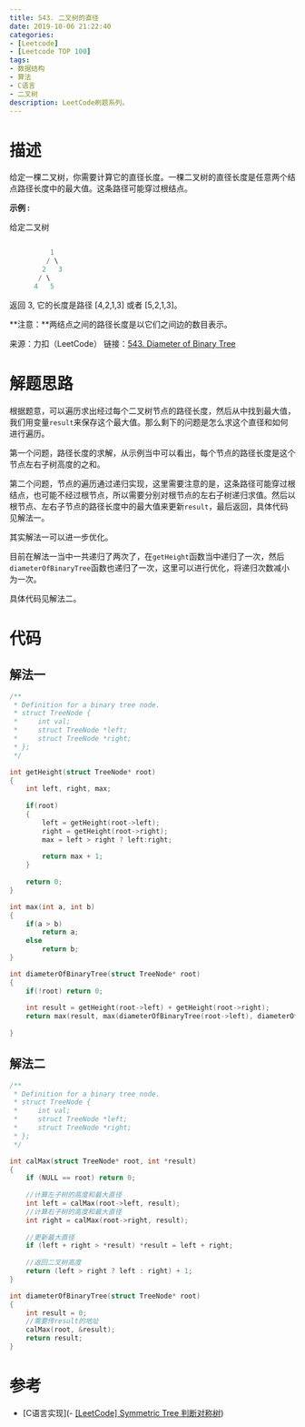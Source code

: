 ```yaml
---
title: 543. 二叉树的直径
date: 2019-10-06 21:22:40
categories: 
- [Leetcode]
- [Leetcode TOP 100]
tags:
- 数据结构
- 算法
- C语言
- 二叉树
description: LeetCode刷题系列。
---
```


# 描述

给定一棵二叉树，你需要计算它的直径长度。一棵二叉树的直径长度是任意两个结点路径长度中的最大值。这条路径可能穿过根结点。

**示例 :**

给定二叉树

```c

          1
         / \
        2   3
       / \     
      4   5    
```

返回 3, 它的长度是路径 [4,2,1,3] 或者 [5,2,1,3]。

**注意：**两结点之间的路径长度是以它们之间边的数目表示。

来源：力扣（LeetCode）
链接：[543. Diameter of Binary Tree](https://leetcode-cn.com/problems/diameter-of-binary-tree)

# 解题思路

根据题意，可以遍历求出经过每个二叉树节点的路径长度，然后从中找到最大值，我们用变量`result`来保存这个最大值。那么剩下的问题是怎么求这个直径和如何进行遍历。

第一个问题，路径长度的求解，从示例当中可以看出，每个节点的路径长度是这个节点左右子树高度的之和。

第二个问题，节点的遍历通过递归实现，这里需要注意的是，这条路径可能穿过根结点，也可能不经过根节点，所以需要分别对根节点的左右子树递归求值。然后以根节点、左右子节点的路径长度中的最大值来更新`result`，最后返回，具体代码见解法一。

其实解法一可以进一步优化。

目前在解法一当中一共递归了两次了，在`getHeight`函数当中递归了一次，然后`diameterOfBinaryTree`函数也递归了一次，这里可以进行优化，将递归次数减小为一次。


具体代码见解法二。

# 代码

## 解法一

```c
/**
 * Definition for a binary tree node.
 * struct TreeNode {
 *     int val;
 *     struct TreeNode *left;
 *     struct TreeNode *right;
 * };
 */

int getHeight(struct TreeNode* root)
{
    int left, right, max;
    
    if(root)
    {
        left = getHeight(root->left);
        right = getHeight(root->right);
        max = left > right ? left:right;
        
        return max + 1;
    }
    
    return 0;
}

int max(int a, int b)
{
    if(a > b)
        return a;
    else
        return b;
}

int diameterOfBinaryTree(struct TreeNode* root)
{
    if(!root) return 0;
    
    int result = getHeight(root->left) + getHeight(root->right);
    return max(result, max(diameterOfBinaryTree(root->left), diameterOfBinaryTree(root->right)));
    
}
```

## 解法二

```c
/**
 * Definition for a binary tree node.
 * struct TreeNode {
 *     int val;
 *     struct TreeNode *left;
 *     struct TreeNode *right;
 * };
 */

int calMax(struct TreeNode* root, int *result)
{
    if (NULL == root) return 0;
    
    //计算左子树的高度和最大直径
    int left = calMax(root->left, result);
    //计算右子树的高度和最大直径
    int right = calMax(root->right, result);
    
    //更新最大直径
    if (left + right > *result) *result = left + right;
    
    //返回二叉树高度
    return (left > right ? left : right) + 1;
}

int diameterOfBinaryTree(struct TreeNode* root)
{
    int result = 0;
    //需要传result的地址
    calMax(root, &result);
    return result;
}

```




# 参考

- [C语言实现](- [[LeetCode] Symmetric Tree 判断对称树](https://www.cnblogs.com/grandyang/p/4051715.html))
